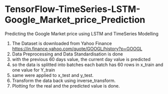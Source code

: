 # TensorFlow-TimeSeries-LSTM-Google_Market_price_Prediction
Predicting the Google Market price using LSTM and TimeSeries Modelling
1) The Dataset is downloaded from Yahoo Finance
https://in.finance.yahoo.com/quote/GOOGL/history?p=GOOGL
3) Data Preprocessing and Data Standardisation is done
4) with the previous 60 days value, the current day value is predicted
5) so the data is splitted into batches each batch has 60 rows in x_train and one value for Y_train
6) same were applied to x_test and y_test.
7) Transform the data back using inverse_transform.
8) Plotting for the real and the predicted value is done.

